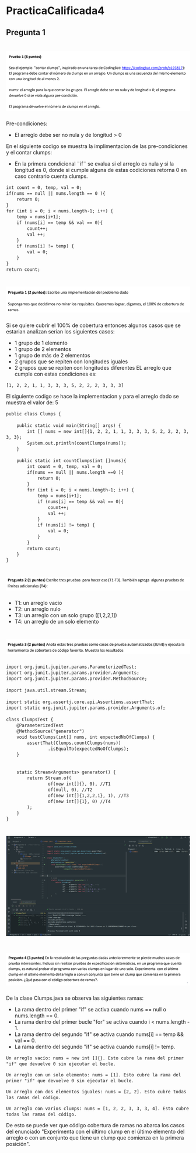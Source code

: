 # PracticaCalificada4

## Pregunta 1
<h1 align="center">
  <img src="https://raw.githubusercontent.com/owamns/PracticaCalificada4/main/files/p1-1.png" alt="Logo SOS">
</h1>

Pre-condiciones:
- El arreglo debe ser no nula y de longitud > 0

En el siguiente codigo se muestra la implimentacion de las pre-condiciones y el contar clumps:
- En la primera condicional ¨if¨ se evalua si el arreglo es nula y si la longitud es 0, donde si cumple alguna de estas codiciones
retorna 0 en caso contrario cuenta clumps.

```
int count = 0, temp, val = 0;
if(nums == null || nums.length == 0 ){
    return 0;
}
for (int i = 0; i < nums.length-1; i++) {
    temp = nums[i+1];
    if (nums[i] == temp && val == 0){
        count++;
        val ++;
    }
    if (nums[i] != temp) {
        val = 0;
    }
}
return count;
```

<h1 align="center">
  <img src="https://raw.githubusercontent.com/owamns/PracticaCalificada4/main/files/p1-2.png" alt="Logo SOS">
</h1>

Si se quiere cubrir el 100% de cobertura entonces algunos casos que se estarian analizan serian los siguientes casos:
- 1 grupo de 1 elemento
- 1 grupo de 2 elementos
- 1 grupo de más de 2 elementos
- 2 grupos que se repiten con longitudes iguales
- 2 grupos que se repiten con longitudes diferentes
EL arreglo que cumple con estas condiciones es:
```
[1, 2, 2, 1, 1, 3, 3, 3, 5, 2, 2, 2, 3, 3, 3]
```
El siguiente codigo se hace la implementacion y para el arreglo dado se muestra el valor de: 5
```
public class Clumps {

    public static void main(String[] args) {
        int [] nums = new int[]{1, 2, 2, 1, 1, 3, 3, 3, 5, 2, 2, 2, 3, 3, 3};
        System.out.println(countClumps(nums));
    }

    public static int countClumps(int []nums){
        int count = 0, temp, val = 0;
        if(nums == null || nums.length ==0 ){
            return 0;
        }
        for (int i = 0; i < nums.length-1; i++) {
            temp = nums[i+1];
            if (nums[i] == temp && val == 0){
                count++;
                val ++;
            }
            if (nums[i] != temp) {
                val = 0;
            }
        }
        return count;
    }
}

```
<h1 align="center">
  <img src="https://raw.githubusercontent.com/owamns/PracticaCalificada4/main/files/p2.png" alt="Logo SOS">
</h1>

- T1: un arreglo vacio
- T2: un arreglo nulo
- T3: un arreglo con un solo grupo ([1,2,2,1])
- T4: un arreglo de un solo elemento

<h1 align="center">
  <img src="https://raw.githubusercontent.com/owamns/PracticaCalificada4/main/files/p1-3.png" alt="Logo SOS">
</h1>

```
import org.junit.jupiter.params.ParameterizedTest;
import org.junit.jupiter.params.provider.Arguments;
import org.junit.jupiter.params.provider.MethodSource;

import java.util.stream.Stream;

import static org.assertj.core.api.Assertions.assertThat;
import static org.junit.jupiter.params.provider.Arguments.of;

class ClumpsTest {
    @ParameterizedTest
    @MethodSource("generator")
    void testClumps(int[] nums, int expectedNoOfClumps) {
        assertThat(Clumps.countClumps(nums))
                .isEqualTo(expectedNoOfClumps);
    }


    static Stream<Arguments> generator() {
        return Stream.of(
                of(new int[]{}, 0), //T1
                of(null, 0), //T2
                of(new int[]{1,2,2,1}, 1), //T3
                of(new int[]{1}, 0) //T4
        );
    }
}
```
<h1 align="center">
  <img src="https://raw.githubusercontent.com/owamns/PracticaCalificada4/main/files/solp4.png" alt="Logo SOS">
</h1>
<h1 align="center">
  <img src="https://raw.githubusercontent.com/owamns/PracticaCalificada4/main/files/p4.png" alt="Logo SOS">
</h1>

De la clase Clumps.java se observa las siguientes ramas:
- La rama dentro del primer "if" se activa cuando nums == null o nums.length == 0.
- La rama dentro del primer bucle "for" se activa cuando i < nums.length - 1.
- La rama dentro del segundo "if" se activa cuando nums[i] == temp && val == 0.
- La rama dentro del segundo "if" se activa cuando nums[i] != temp.
```
Un arreglo vacío: nums = new int []{}. Esto cubre la rama del primer "if" que devuelve 0 sin ejecutar el bucle.
```
```
Un arreglo con un solo elemento: nums = [1]. Esto cubre la rama del primer "if" que devuelve 0 sin ejecutar el bucle.
```
```
Un arreglo con dos elementos iguales: nums = [2, 2]. Esto cubre todas las ramas del código.
```
```
Un arreglo con varios clumps: nums = [1, 2, 2, 3, 3, 3, 4]. Esto cubre todas las ramas del código.
```
De esto se puede ver que código cobertura de ramas no abarca los casos del enunciado "Experimenta con el último
clump en el último elemento del arreglo o con un conjunto que tiene un clump que comienza en la primera
posición".
